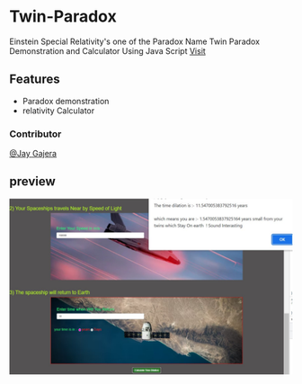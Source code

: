 # Twin-Paradox
Einstein Special Relativity's one of the  Paradox Name Twin Paradox Demonstration and Calculator Using Java Script
[Visit](https://jaygajera17.github.io/Twin-Paradox/)
## Features

- Paradox demonstration
- relativity Calculator


###  Contributor
[@Jay Gajera](https://jaygajera17.github.io/Jay_Gajera_17/)

## preview
![img](https://github.com/jaygajera17/Twin-Paradox/blob/main/4.jpg)
